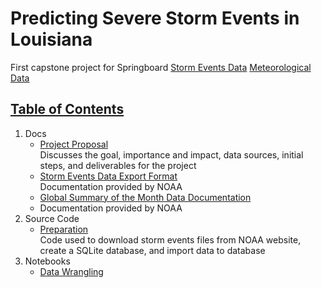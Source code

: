 # Predicting Severe Storm Events in Louisiana

First capstone project for Springboard
[Storm Events Data](https://www.ncdc.noaa.gov/stormevents/)
[Meteorological Data](https://data.nodc.noaa.gov/cgi-bin/iso?id=gov.noaa.ncdc:C00946)

## [Table of Contents](#table-of-contents)

1. Docs
   - [Project Proposal](https://github.com/jennyrhee/storm-events/blob/master/docs/projectproposal.pdf)  
   Discusses the goal, importance and impact, data sources, initial steps, and deliverables for the project
   - [Storm Events Data Export Format](https://github.com/jennyrhee/storm-events/blob/master/docs/storm-data-export-format.pdf)  
   Documentation provided by NOAA
   - [Global Summary of the Month Data Documentation](https://github.com/jennyrhee/storm-events/blob/master/docs/gsom-gsoy_documentation.pdf)
   - Documentation provided by NOAA
2. Source Code  
   - [Preparation](https://github.com/jennyrhee/storm-events/tree/master/src/preparation)  
   Code used to download storm events files from NOAA website, create a SQLite database, and import data to database
3. Notebooks
   - [Data Wrangling](https://github.com/jennyrhee/storm-events/blob/master/notebooks/data_wrangling.ipynb)  
